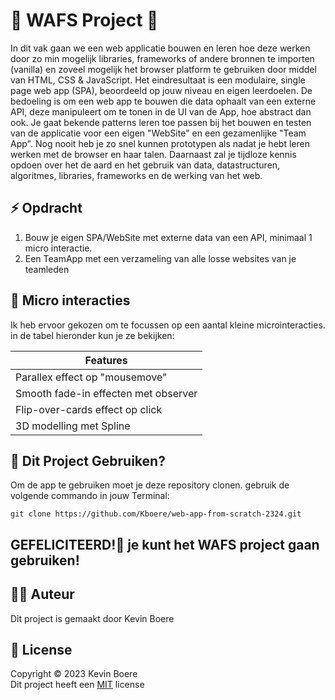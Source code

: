 # 📱 WAFS Project 📱
In dit vak gaan we een web applicatie bouwen en leren hoe deze werken door zo min mogelijk libraries, frameworks of andere bronnen te importen (vanilla) en zoveel mogelijk het browser platform te gebruiken door middel van HTML, CSS & JavaScript.
Het eindresultaat is een modulaire, single page web app (SPA), beoordeeld op jouw niveau en eigen leerdoelen.
De bedoeling is om een web app te bouwen die data ophaalt van een externe API, deze manipuleert om te tonen in de UI van de App, hoe abstract dan ook. Je gaat bekende patterns leren toe passen bij het bouwen en testen van de applicatie voor een eigen "WebSite" en een gezamenlijke "Team App". Nog nooit heb je zo snel kunnen prototypen als nadat je hebt leren werken met de browser en haar talen. Daarnaast zal je tijdloze kennis opdoen over het de aard en het gebruik van data, datastructuren, algoritmes, libraries, frameworks en de werking van het web.

## ⚡️ Opdracht
1. Bouw je eigen SPA/WebSite met externe data van een API, minimaal 1 micro interactie.
2. Een TeamApp met een verzameling van alle losse websites van je teamleden

## 🎯 Micro interacties
Ik heb ervoor gekozen om te focussen op een aantal kleine microinteracties. in de tabel hieronder kun je ze bekijken:

| Features | 
| ----------- | 
| Parallex effect op "mousemove" | 
| Smooth fade-in effecten met observer |
| Flip-over-cards effect op click |
| 3D modelling met Spline |

## 🚀 Dit Project Gebruiken?
Om de app te gebruiken moet je deze repository clonen. gebruik de volgende commando in jouw Terminal:
```
git clone https://github.com/Kboere/web-app-from-scratch-2324.git
```

## GEFELICITEERD!🎉  je kunt het WAFS project gaan gebruiken!

## ✍🏻 Auteur
Dit project is gemaakt door Kevin Boere

## 📜 License
Copyright © 2023 Kevin Boere<br>
Dit project heeft een [MIT](https://github.com/Kboere/web-app-from-scratch-2324/blob/main/LICENSE) license


<!-- What external data source is featured in your project and what are its properties 🌠 -->

<!-- Maybe a checklist of done stuff and stuff still on your wishlist? ✅ -->

<!-- How about a license here? 📜 (or is it a licence?) 🤷 -->
